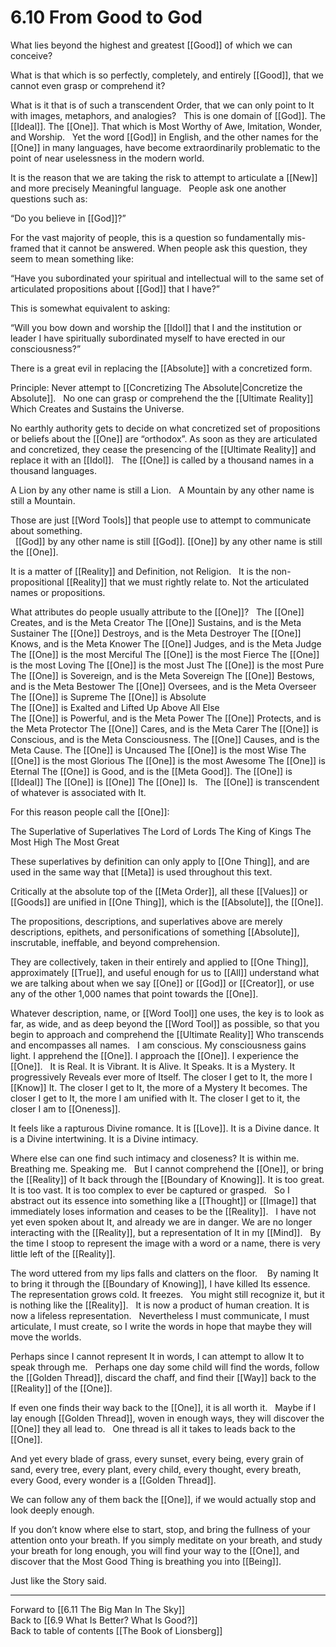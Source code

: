 # 6.10 From Good to God

What lies beyond the highest and greatest [[Good]] of which we can conceive? 

What is that which is so perfectly, completely, and entirely [[Good]], that we cannot even grasp or comprehend it?

What is it that is of such a transcendent Order, that we can only point to It with images, metaphors, and analogies? 
 
This is one domain of [[God]]. The [[Ideal]]. The [[One]]. That which is Most Worthy of Awe, Imitation, Wonder, and Worship. 
 
Yet the word [[God]] in English, and the other names for the [[One]] in many languages, have become extraordinarily problematic to the point of near uselessness in the modern world. 

It is the reason that we are taking the risk to attempt to articulate a [[New]] and more precisely Meaningful language. 
 
People ask one another questions such as: 

“Do you believe in [[God]]?”

For the vast majority of people, this is a question so fundamentally mis-framed that it cannot be answered. When people ask this question, they seem to mean something like: 

“Have you subordinated your spiritual and intellectual will to the same set of articulated propositions about [[God]] that I have?”

This is somewhat equivalent to asking:

“Will you bow down and worship the [[Idol]] that I and the institution or leader I have spiritually subordinated myself to have erected in our consciousness?”

There is a great evil in replacing the [[Absolute]] with a concretized form. 

Principle: Never attempt to [[Concretizing The Absolute|Concretize the Absolute]]. 
 
No one can grasp or comprehend the the [[Ultimate Reality]] Which Creates and Sustains the Universe. 

No earthly authority gets to decide on what concretized set of propositions or beliefs about the [[One]] are “orthodox”. As soon as they are articulated and concretized, they cease the presencing of the [[Ultimate Reality]] and replace it with an [[Idol]]. 
 
The [[One]] is called by a thousand names in a thousand languages. 

A Lion by any other name is still a Lion. 
 
A Mountain by any other name is still a Mountain. 

Those are just [[Word Tools]] that people use to attempt to communicate about something.  
 
[[God]] by any other name is still [[God]]. 
[[One]] by any other name is still the [[One]].

It is a matter of [[Reality]] and Definition, not Religion. 
 
It is the non-propositional [[Reality]] that we must rightly relate to. Not the articulated names or propositions. 

What attributes do people usually attribute to the [[One]]? 
 
The [[One]] Creates, and is the Meta Creator
The [[One]] Sustains, and is the Meta Sustainer
The [[One]] Destroys, and is the Meta Destroyer
The [[One]] Knows, and is the Meta Knower
The [[One]] Judges, and is the Meta Judge
The [[One]] is the most Merciful
The [[One]] is the most Fierce
The [[One]] is the most Loving
The [[One]] is the most Just
The [[One]] is the most Pure
The [[One]] is Sovereign, and is the Meta Sovereign
The [[One]] Bestows, and is the Meta Bestower
The [[One]] Oversees, and is the Meta Overseer
The [[One]] is Supreme 
The [[One]] is Absolute  
The [[One]] is Exalted and Lifted Up Above All Else  
The [[One]] is Powerful, and is the Meta Power
The [[One]] Protects, and is the Meta Protector
The [[One]] Cares, and is the Meta Carer
The [[One]] is Conscious, and is the Meta Consciousness.
The [[One]] Causes, and is the Meta Cause. 
The [[One]] is Uncaused
The [[One]] is the most Wise
The [[One]] is the most Glorious
The [[One]] is the most Awesome
The [[One]] is Eternal
The [[One]] is Good, and is the [[Meta Good]]. 
The [[One]] is [[Ideal]]
The [[One]] is [[One]] 
The [[One]] Is. 
 
The [[One]] is transcendent of whatever is associated with It. 

For this reason people call the [[One]]:

The Superlative of Superlatives
The Lord of Lords
The King of Kings
The Most High
The Most Great

These superlatives by definition can only apply to [[One Thing]], and are used in the same way that [[Meta]] is used throughout this text. 

Critically at the absolute top of the [[Meta Order]], all these [[Values]] or [[Goods]] are unified in [[One Thing]], which is the [[Absolute]], the [[One]]. 

The propositions, descriptions, and superlatives above are merely descriptions, epithets, and personifications of something [[Absolute]], inscrutable, ineffable, and beyond comprehension. 

They are collectively, taken in their entirely and applied to [[One Thing]], approximately [[True]], and useful enough for us to [[All]] understand what we are talking about when we say [[One]] or [[God]] or [[Creator]], or use any of the other 1,000 names that point towards the [[One]]. 

Whatever description, name, or [[Word Tool]] one uses, the key is to look as far, as wide, and as deep beyond the [[Word Tool]] as possible, so that you begin to approach and comprehend the [[Ultimate Reality]] Who transcends and encompasses all names. 
 
I am conscious. My consciousness gains light. I apprehend the [[One]]. I approach the [[One]]. I experience the [[One]].
 
It is Real. It is Vibrant. It is Alive. It Speaks. It is a Mystery. It progressively Reveals ever more of Itself. The closer I get to It, the more I [[Know]] It. The closer I get to It, the more of a Mystery It becomes. The closer I get to It, the more I am unified with It. The closer I get to it, the closer I am to [[Oneness]]. 

It feels like a rapturous Divine romance. It is [[Love]]. It is a Divine dance. It is a Divine intertwining. It is a Divine intimacy. 

Where else can one find such intimacy and closeness? It is within me. Breathing me. Speaking me. 
 
But I cannot comprehend the [[One]], or bring the [[Reality]] of It back through the [[Boundary of Knowing]]. It is too great. It is too vast. It is too complex to ever be captured or grasped. 
 
So I abstract out its essence into something like a [[Thought]] or [[Image]] that immediately loses information and ceases to be the [[Reality]].
 
I have not yet even spoken about It, and already we are in danger. We are no longer interacting with the [[Reality]], but a representation of It in my [[Mind]]. 
 
By the time I stoop to represent the image with a word or a name, there is very little left of the [[Reality]]. 

The word uttered from my lips falls and clatters on the floor. 
  
By naming It to bring it through the [[Boundary of Knowing]], I have killed Its essence. The representation grows cold. It freezes. 
 
You might still recognize it, but it is nothing like the [[Reality]]. 
 
It is now a product of human creation. It is now a lifeless representation.
 
Nevertheless I must communicate, I must articulate, I must create, so I write the words in hope that maybe they will move the worlds. 

Perhaps since I cannot represent It in words, I can attempt to allow It to speak through me. 
 
Perhaps one day some child will find the words, follow the [[Golden Thread]], discard the chaff, and find their [[Way]] back to the [[Reality]] of the [[One]].  

If even one finds their way back to the [[One]], it is all worth it. 
 
Maybe if I lay enough [[Golden Thread]], woven in enough ways, they will discover the [[One]] they all lead to.
 
One thread is all it takes to leads back to the [[One]]. 

And yet every blade of grass, every sunset, every being, every grain of sand, every tree, every plant, every child, every thought, every breath, every Good, every wonder is a [[Golden Thread]]. 

We can follow any of them back the [[One]], if we would actually stop and look deeply enough. 

If you don’t know where else to start, stop, and bring the fullness of your attention onto your breath. If you simply meditate on your breath, and study your breath for long enough, you will find your way to the [[One]], and discover that the Most Good Thing is breathing you into [[Being]].

Just like the Story said. 

___

Forward to [[6.11 The Big Man In The Sky]]         
Back to [[6.9 What Is Better? What Is Good?]]          
Back to table of contents [[The Book of Lionsberg]]  




